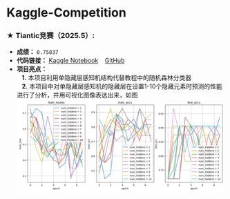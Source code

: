# Kaggle-Competition

### &#9733; **Tiantic竞赛**（2025.5）:  
-  **成绩：** `0.75837`
-  **代码链接：** [Kaggle Notebook](https://www.kaggle.com/code/mtscoptor/titanic) &#8192; [GitHub](Titanic/titanic.ipynb)
-  **项目亮点：**  
&#8192; **1.** 本项目利用单隐藏层感知机结构代替教程中的随机森林分类器  
&#8192; **2.** 本项目中对单隐藏层感知机的隐藏层在设置1-10个隐藏元素时预测的性能进行了分析，并用可视化图像表达出来，如图   ![](Titanic/analysis.png) 
